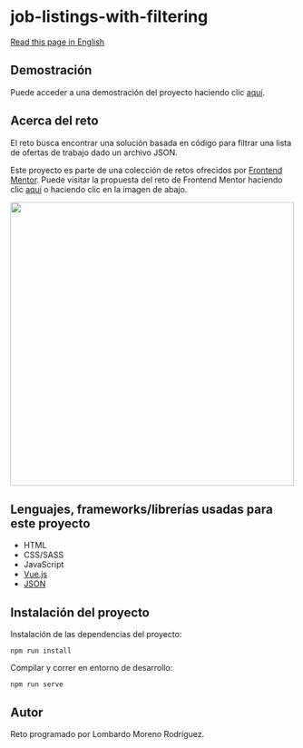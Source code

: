 # job-listings-with-filtering

[Read this page in English](https://github.com/LombardoCode/job-listings-with-filtering/blob/master/README/README.en-US.md)

## Demostración
Puede acceder a una demostración del proyecto haciendo clic [aquí](https://job-listings-with-filtering.herokuapp.com/).

## Acerca del reto
El reto busca encontrar una solución basada en código para filtrar una lista de ofertas de trabajo dado un archivo JSON.

Este proyecto es parte de una colección de retos ofrecidos por [Frontend Mentor](https://www.frontendmentor.io/). Puede visitar la propuesta del reto de Frontend Mentor haciendo clic [aquí](https://www.frontendmentor.io/challenges/job-listings-with-filtering-ivstIPCt) o haciendo clic en la imagen de abajo.

<a href="https://www.frontendmentor.io/challenges/job-listings-with-filtering-ivstIPCt" title="Frontend Mentor"><img src="https://www.frontendmentor.io/static/images/logo-desktop.svg" width="500"></a>

## Lenguajes, frameworks/librerías usadas para este proyecto
- HTML
- CSS/SASS
- JavaScript
- [Vue.js](https://vuejs.org/)
- [JSON](https://www.json.org/)

## Instalación del proyecto
Instalación de las dependencias del proyecto:
```
npm run install
```
Compilar y correr en entorno de desarrollo:
```
npm run serve
```

## Autor
Reto programado por Lombardo Moreno Rodríguez.
